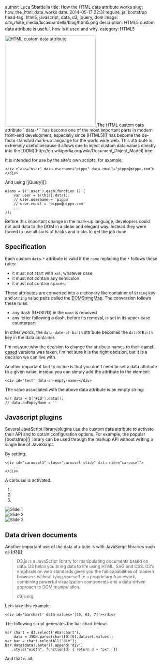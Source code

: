 author: Luca Sbardella
title: How the HTML data attribute works
slug: how_the_html_data_works
date: 2014-05-17 22:31
require_js: bootstrap
head-tag: html5, javascript, data, d3, jquery, dom
image: $site_url$site_media/lucasbardella/blog/html5.png
description: HTML5 custom data attribute is useful, how is it used and why.
category: HTML5

<a href="#" class="thumbnail pull-right">
<img width=300 src="$site_media/lucasbardella/blog/html5.png" alt="HTML custom data attribute">
</a>
The HTML custom data attribute ``data-*`` has become one of the most important parts in modern
front-end development, especially since [HTML5][] has become the de-facto
standard mark-up language for the world wide web.
This attribute is extremely useful because it allows one to inject custom data values
directly into the [DOM](http://en.wikipedia.org/wiki/Document_Object_Model) tree.

It is intended for use by the site's own scripts, for example:

    <div class="user" data-username="pippo" data-email="pippo@pippo.com"></div>

And using [jQuery][]:

    elems = $('.user').each(function () {
        var user = $(this).data();
        // user.username = 'pippo'
        // user.email = 'pippo@pippo.com'
        ...
    });

Before this important change in the mark-up language, developers could not add
data to the DOM in a clean and elegant way. Instead they were forced to use all
sorts of hacks and tricks to get the job done.

## Specification

Each custom ``data-*`` attribute is valid if the ``name`` replacing the ``*`` follows
these rules:

* it must not start with ``xml``, whatever case
* it must not contain any semicolon
* it must not contain spaces

These attributes are converted into a dictionary like container of
``String`` key and ``String`` value
pairs called the [DOMStringMap](https://developer.mozilla.org/en/docs/Web/API/DOMStringMap).
The conversion follows these rules:

* any dash (U+002D) in the ``name`` is removed
* any letter following a dash, before its removal, is set in its upper case counterpart

In other words, the ``data-date-of-birth`` attribute becomes the
``dateOfBirth`` key in the data container.

I'm not sure why the decision to change the attribute names to their
[camel-cased](http://en.wikipedia.org/wiki/CamelCase) versions was taken,
I'm not sure it is the right decision, but it is a decision
we can live with.

Another important fact to notice is that you don't need to set a data attribute to a given value,
instead you can simply add the attribute to the element:

    <div id='test' data-an-empty-name></div>

The value associated with the above data attribute is an empty string:

    var data = $('#id').data();
    // data.anEmptyName = ''


## Javascript plugins

Several JavaScript library/plugins use the custom data attribute to activate
their API and to obtain configuration options.
For example, the popular [bootstrap][] library can
be used through the markup API without writing a single line of JavaScript.

By setting:

    <div id="carousel1" class="carousel slide" data-ride="carousel">
        ...
    </div>

A carousel is activated.

<div id="carousel1" class="carousel slide" data-ride="carousel" style="width: 400px;">
  <!-- Indicators -->
  <ol class="carousel-indicators">
    <li data-target="#carousel1" data-slide-to="0" class="active"></li>
    <li data-target="#carousel1" data-slide-to="1"></li>
    <li data-target="#carousel1" data-slide-to="2"></li>
  </ol>

  <!-- Wrapper for slides -->
  <div class="carousel-inner">
    <div class="item active">
      <img src="https://farm9.staticflickr.com/8397/8627811896_c7ef225339_z_d.jpg" alt="Slide 1">
    </div>
    <div class="item">
      <img src="https://farm9.staticflickr.com/8534/8626702231_6297e7d414_z_d.jpg" alt="Slide 2">
    </div>
    <div class="item">
      <img src="https://farm9.staticflickr.com/8522/8626695311_7350f7583e_z_d.jpg" alt="Slide 3">
    </div>
  </div>

  <!-- Controls -->
  <a class="left carousel-control" href="#carousel1" data-slide="prev">
    <span class="glyphicon glyphicon-chevron-left"></span>
  </a>
  <a class="right carousel-control" href="#carousel1" data-slide="next">
    <span class="glyphicon glyphicon-chevron-right"></span>
  </a>
</div>


## Data driven documents

Another important use of the data attribute is with JavaScript libraries such as [d3][]:

> D3.js is a JavaScript library for manipulating documents based on data. D3 helps you bring data to life using HTML, SVG and CSS. D3’s emphasis on web standards gives you the full capabilities of modern browsers without tying yourself to a proprietary framework, combining powerful visualization components and a data-driven approach to DOM manipulation.
>
> d3js.org

Lets take this example:

    <div id='barchart' data-values='[45, 63, 7]'></div>

The following script generates the bar chart below:

    var chart = d3.select('#barchart'),
        data = JSON.parse(chart[0][0].dataset.values);
    var bar = chart.selectAll('div');
    bar.data(data).enter().append('div')
       .style("width", function(d) { return d + "px"; })


<div id='barchart' data-values='[60, 140, 25]'></div>

<script type='text/javascript'>
require(['d3'], function (d3) {
    var chart = d3.select('#barchart').style('text-align', 'right').style('color', '#fff'),
        data = JSON.parse(chart[0][0].dataset.values);
    var bar = chart.selectAll('div');
    bar.data(data).enter().append('div')
    .style("width", function(d) { return d + "px"; })
    .style("background", "#007d1c")
    .style("margin", "1px")
    .style("padding", "3px")
    .text(function(d) { return d; });
});
</script>
</script>

And that is all.


